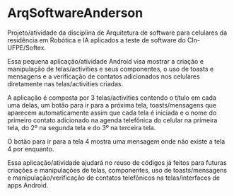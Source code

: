 # ArqSoftwareAnderson

Projeto/atividade da disciplina de Arquitetura de software para celulares da residência em Robótica e IA aplicados a teste de software do CIn-UFPE/Softex.

Essa pequena aplicação/atividade Android visa mostrar a criação e manipulação de telas/activities e seus componentes, o uso de toasts e mensagens e a verificação de contatos adicionados nos celulares diretamente nas telas/activities criadas.

A aplicação é composta por 3 telas/activities contendo o título em cada uma delas, um botão para ir para a próxima tela, toasts/mensagens que aparecem automaticamente assim que cada tela é iniciada e o nome do primeiro contato adicionado na agenda telefônica do celular na primeira tela, do 2º na segunda tela e do 3º na terceira tela.

O botão para ir para a tela 4 mostra uma mensagem onde não existe a tela 4 por enquanto.

Essa aplicação/atividade ajudará no reuso de códigos já feitos para futuras criações e manipulações de telas, componentes, uso de toasts/mensagens e manipulação/verificação de contatos telefônicos na telas/interfaces de apps Android.

